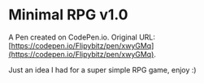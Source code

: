 # Minimal RPG v1.0

A Pen created on CodePen.io. Original URL: [https://codepen.io/Flipybitz/pen/xwyGMq](https://codepen.io/Flipybitz/pen/xwyGMq).

Just an idea I had for a super simple RPG game, enjoy :)
